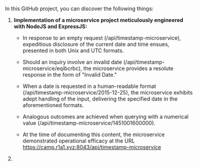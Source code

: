In this GitHub project, you can discover the following things:

1. **Implementation of a microservice project meticulously engineered with NodeJS and ExpressJS:**

    * In response to an empty request (/api/timestamp-microservice), expeditious disclosure of the current date and time ensues, presented in both Unix and UTC formats.

    * Should an inquiry involve an invalid date (/api/timestamp-microservice/eqibcrbc), the microservice provides a resolute response in the form of "Invalid Date."

    * When a date is requested in a human-readable format (/api/timestamp-microservice/2015-12-25), the microservice exhibits adept handling of the input, delivering the specified date in the aforementioned formats.

    * Analogous outcomes are achieved when querying with a numerical value (/api/timestamp-microservice/1451001600000).

    * At the time of documenting this content, the microservice demonstrated operational efficacy at the URL https://camp.r1a1.xyz:8043/api/timestamp-microservice

2. 